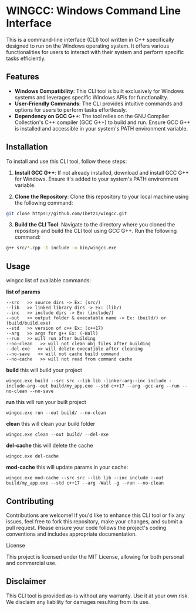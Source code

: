 # WINGCC: Windows Command Line Interface

This is a command-line interface (CLI) tool written in C++ specifically designed to run on the Windows operating system. It offers various functionalities for users to interact with their system and perform specific tasks efficiently.

## Features

- **Windows Compatibility**: This CLI tool is built exclusively for Windows systems and leverages specific Windows APIs for functionality.
- **User-Friendly Commands**: The CLI provides intuitive commands and options for users to perform tasks effortlessly.
- **Dependency on GCC G++**: The tool relies on the GNU Compiler Collection's C++ compiler (GCC G++) to build and run. Ensure GCC G++ is installed and accessible in your system's PATH environment variable.

## Installation

To install and use this CLI tool, follow these steps:

1. **Install GCC G++**: If not already installed, download and install GCC G++ for Windows. Ensure it's added to your system's PATH environment variable.

2. **Clone the Repository**: Clone this repository to your local machine using the following command:
   
```bash
git clone https://github.com/Ibetz1/wingcc.git
```

3. **Build the CLI Tool**: Navigate to the directory where you cloned the repository and build the CLI tool using GCC G++. Run the following command:

```bash
g++ src/*.cpp -I include -o bin/wingcc.exe
```

## Usage

wingcc list of available commands:

**list of params**
```
--src   >> source dirs -> Ex: (src/)
--lib   >> linked library dirs -> Ex: (lib/)
--inc   >> include dirs -> Ex: (include/)
--out   >> output folder & executable name -> Ex: (build/) or (build/build.exe)
--std   >> version of c++ Ex: (c++17)
--arg   >> args for g++ Ex: (-Wall)
--run   >> will run after building
--no-clean   >> will not clean obj files after building
--del-exe   >> will delete executible after cleaning
--no-save   >> will not cache build command
--no-cache   >> will not read from command cache
```

**build** this will build your project
```
wingcc.exe build --src src --lib lib -linker-arg--inc include -include-arg--out build/my_app.exe --std c++17 --arg -gcc-arg --run --no-clean --no-save
```

**run** this will run your built project
```
wingcc.exe run --out build/ --no-clean
```

**clean** this will clean your build folder
```
wingcc.exe clean --out build/ --del-exe
```

**del-cache** this will delete the cache
```
wingcc.exe del-cache
```

**mod-cache** this will update params in your cache:
```
wingcc.exe mod-cache --src src --lib lib --inc include --out build/my_app.exe --std c++17 --arg -Wall -g --run --no-clean
```
## Contributing

Contributions are welcome! If you'd like to enhance this CLI tool or fix any issues, feel free to fork this repository, make your changes, and submit a pull request. Please ensure your code follows the project's coding conventions and includes appropriate documentation.

License

This project is licensed under the MIT License, allowing for both personal and commercial use.

## Disclaimer

This CLI tool is provided as-is without any warranty. Use it at your own risk. We disclaim any liability for damages resulting from its use.
